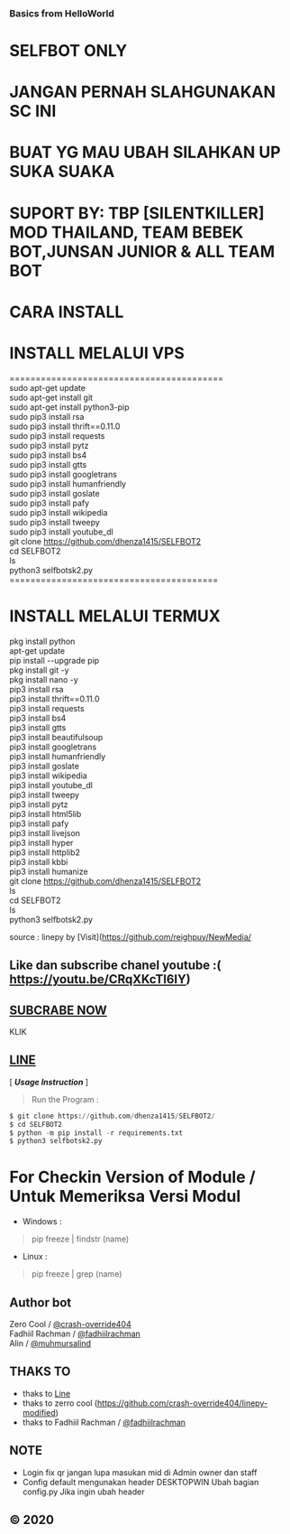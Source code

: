 ### Basics from HelloWorld

# SELFBOT ONLY<br>
# JANGAN PERNAH SLAHGUNAKAN SC INI<br>
# BUAT YG MAU UBAH SILAHKAN UP SUKA SUAKA<br>
# SUPORT BY: TBP [SILENTKILLER] MOD THAILAND, TEAM BEBEK BOT,JUNSAN JUNIOR & ALL TEAM BOT<br>

# CARA INSTALL

# INSTALL MELALUI VPS<br>
========================================= <br>
sudo apt-get update<br>
sudo apt-get install git<br>
sudo apt-get install python3-pip<br>
sudo pip3 install rsa<br>
sudo pip3 install thrift==0.11.0<br>
sudo pip3 install requests<br>
sudo pip3 install pytz<br>
sudo pip3 install bs4<br>
sudo pip3 install gtts<br>
sudo pip3 install googletrans<br>
sudo pip3 install humanfriendly<br>
sudo pip3 install goslate<br>
sudo pip3 install pafy<br>
sudo pip3 install wikipedia<br>
sudo pip3 install tweepy<br>
sudo pip3 install youtube_dl<br>
git clone https://github.com/dhenza1415/SELFBOT2<br>
cd SELFBOT2<br>
ls<br>
python3 selfbotsk2.py<br>
======================================== <br>

# INSTALL MELALUI TERMUX<br>
pkg install python<br>
apt-get update<br>
pip install --upgrade pip<br>
pkg install git -y<br>
pkg install nano -y<br>
pip3 install rsa<br>
pip3 install thrift==0.11.0<br>
pip3 install requests<br>
pip3 install bs4<br>
pip3 install gtts<br>
pip3 install beautifulsoup<br>
pip3 install googletrans<br>
pip3 install humanfriendly<br>
pip3 install goslate<br>
pip3 install wikipedia<br>
pip3 install youtube_dl<br>
pip3 install tweepy<br>
pip3 install pytz<br>
pip3 install html5lib<br>
pip3 install pafy<br>
pip3 install livejson<br>
pip3 install hyper<br>
pip3 install httplib2<br>
pip3 install kbbi<br>
pip3 install humanize<br>
git clone https://github.com/dhenza1415/SELFBOT2<br>
ls<br>
cd SELFBOT2<br>
ls<br>
python3 selfbotsk2.py<br>

source : linepy by [Visit](https://github.com/reighpuy/NewMedia/
## Like dan subscribe chanel youtube :( https://youtu.be/CRqXKcTl6IY)<br>
## [SUBCRABE NOW](https://www.youtube.com/channel/UCNLejYy84XyUX8qcDropXMw)
KLIK
## [LINE](http://line.me/ti/p/~teambotprotect)


[ ***Usage Instruction*** ]

> Run the Program :
```python
$ git clone https://github.com/dhenza1415/SELFBOT2/
$ cd SELFBOT2
$ python -m pip install -r requirements.txt
$ python3 selfbotsk2.py
```

# For Checkin Version of Module / Untuk Memeriksa Versi Modul

- Windows :
 > pip freeze | findstr (name)

- Linux :
 > pip freeze | grep (name)
 
 ## Author bot
Zero Cool / [@crash-override404](https://github.com/crash-override404)  
Fadhiil Rachman / [@fadhiilrachman](https://www.instagram.com/fadhiilrachman)  
Alin / [@muhmursalind](https://github.com/muhmursalind)

## THAKS TO 
 - thaks to [Line](https://line.me/ti/p/~yapuy)
 - thaks to zerro cool (https://github.com/crash-override404/linepy-modified)
 - thaks to Fadhiil Rachman / [@fadhiilrachman](https://www.instagram.com/fadhiilrachman)  
## NOTE
 - Login fix qr jangan lupa masukan mid di Admin owner dan staff
 - Config default mengunakan header DESKTOPWIN Ubah bagian config.py Jika ingin ubah header
## © 2020
